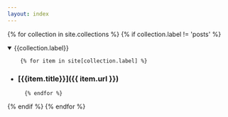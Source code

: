 ```yaml
---
layout: index
---
```


{% for collection in site.collections %}
    {% if collection.label != 'posts' %}
<details markdown="1" open="true" class="index_details">
<summary>{{collection.label}}</summary>

        {% for item in site[collection.label] %}
* ### [{{item.title}}]({{ item.url }})
        {% endfor %}
</details>
    {% endif %}
{% endfor %}
